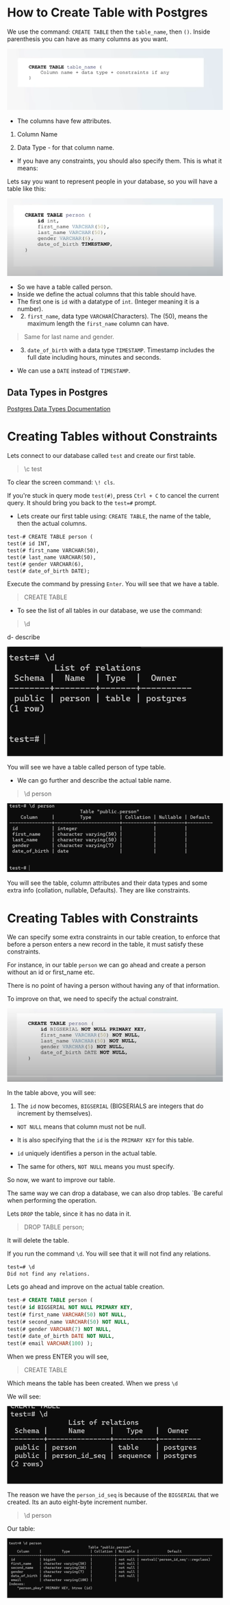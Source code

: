 # How to Create Table with Postgres

We use the command: `CREATE TABLE` then the `table_name`, then `()`. Inside parenthesis you can have as many columns as you want. 

<img src="./img/create-table.png" alt="create table">

- The columns have few attributes.

1. Column Name

2. Data Type - for that column name. 

- If you have any constraints, you should also specify them. This is what it means:

Lets say you want to represent people in your database, so you will have a table like this: 

<img src="./img/person-table.png" alt="Person Table">

- So we have a table called person.
- Inside we define the actual columns that this table should have. 
- The first one is `id` with a datatype of `int`. (Integer meaning it is a number).
- 2. `first_name`, data type `VARCHAR`(Characters). The (50), means the maximum length the `first_name` column can have. 

> Same for last name and gender.

- 3. `date_of_birth` with a data type `TIMESTAMP`. Timestamp includes the full date including hours, minutes and seconds. 

- We can use a `DATE` instead of `TIMESTAMP`.

## Data Types in Postgres

<a href="https://www.postgresql.org/docs/current/datatype.html">Postgres Data Types Documentation</a>



# Creating Tables without Constraints

Lets connect to our database called `test` and create our first table. 
> \c test

To clear the screen command: `\! cls`.

If you're stuck in query mode `test(#)`, press `Ctrl + C` to cancel the current query. It should bring you back to the `test=#` prompt.
 
- Lets create our first table using: `CREATE TABLE`, the name of the table, then the actual columns. 

```
test-# CREATE TABLE person (
test(# id INT,
test(# first_name VARCHAR(50),
test(# last_name VARCHAR(50),
test(# gender VARCHAR(6),
test(# date_of_birth DATE);
```
Execute the command by pressing `Enter`. You will see that we have a table. 

> CREATE TABLE

- To see the list of all tables in our database, we use the command: 

> \d

d- describe

<img src="./img/view-table.png" alt="View Table">

You will see we have a table called person of type table. 

- We can go further and describe the actual table name. 

> \d person

<img src="./img/describe-tbl.png" alt="describe-tbl">

You will see the table, column attributes and their data types and some extra info (collation, nullable, Defaults). They are like constraints.



# Creating Tables with Constraints

We can specify some extra constraints in our table creation, to enforce that before a person enters a new record in the table, it must satisfy these constraints. 

For instance, in our table `person` we can go ahead and create a person without an id or first_name etc.

There is no point of having a person without having any of that information. 

To improve on that, we need to specify the actual constraint. 

<img src="./img/constraints.png" alt="constraints">

In the table above, you will see:

1. The `id` now becomes, `BIGSERIAL` (BIGSERIALS are integers that do increment by themselves).

- `NOT NULL` means that column must not be null.
- It is also specifying that the `id` is the `PRIMARY KEY` for this table. 

- `id` uniquely identifies a person in the actual table. 
- The same for others, `NOT NULL` means you must specify.

So now, we want to improve our table.

The same way we can drop a database, we can also drop tables. `Be careful when performing the operation.

Lets `DROP` the table, since it has no data in it. 

> DROP TABLE person;

It will delete the table.

If you run the command `\d`. You will see that it will not find any relations. 

```
test=# \d
Did not find any relations.
```
Lets go ahead and improve on the actual table creation. 

```sql
test-# CREATE TABLE person (
test(# id BIGSERIAL NOT NULL PRIMARY KEY,
test(# first_name VARCHAR(50) NOT NULL,
test(# second_name VARCHAR(50) NOT NULL,
test(# gender VARCHAR(7) NOT NULL,
test(# date_of_birth DATE NOT NULL,
test(# email VARCHAR(100) );
```
When we press ENTER you will see, 

> CREATE TABLE

Which means the table has been created. When we press `\d`

We will see: 

<img src="./img/table1.png" alt="Table">

The reason we have the `person_id_seq` is because of the `BIGSERIAL` that we created. Its an auto eight-byte increment number.

>\d person

Our table: 

<img src="./img/table2.png" alt="table">




















